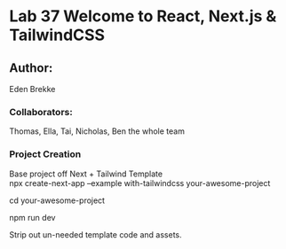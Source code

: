 # Lab 37 Welcome to React, Next.js & TailwindCSS

## Author:

Eden Brekke

### Collaborators:

Thomas, Ella, Tai, Nicholas, Ben the whole team

### Project Creation

Base project off Next + Tailwind Template  
npx create-next-app –example with-tailwindcss your-awesome-project  

cd your-awesome-project  

npm run dev  

Strip out un-needed template code and assets.